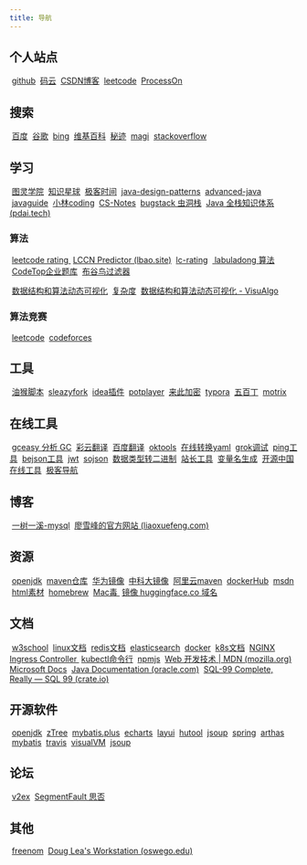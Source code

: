 ```yaml
---
title: 导航
---
```


## 个人站点
&nbsp;[github](https://github.com/db117) 
&nbsp;[码云](https://gitee.com/db117)
&nbsp;[CSDN博客](https://blog.csdn.net/weixin_38761297)
&nbsp;[leetcode](https://leetcode-cn.com/u/db117/)
&nbsp;[ProcessOn](https://www.processon.com/u/5aaa7a7ee4b0a84684088ded)


## 搜索
&nbsp;[百度](https://www.baidu.com/)
&nbsp;[谷歌](https://www.google.com/)
&nbsp;[bing](https://cn.bing.com/)
&nbsp;[维基百科](https://zh.wikipedia.org)
&nbsp;[秘迹](https://mijisou.com)
&nbsp;[magi]( https://magi.com/)
&nbsp;[stackoverflow](https://stackoverflow.com)

## 学习
&nbsp;[图灵学院](https://www.tulingxueyuan.cn/)
&nbsp;[知识星球](https://wx.zsxq.com/)
&nbsp;[极客时间](https://time.geekbang.org/)
&nbsp;[java-design-patterns](https://java-design-patterns.com/zh/)
&nbsp;[advanced-java](https://doocs.github.io/advanced-java/#/)
&nbsp;[javaguide](https://javaguide.cn/)
&nbsp;[小林coding](https://xiaolincoding.com/)
&nbsp;[CS-Notes](https://cyc2018.xyz/)
&nbsp;[bugstack 虫洞栈](https://bugstack.cn/)
&nbsp;[Java 全栈知识体系 (pdai.tech)](https://pdai.tech/)

### 算法
&nbsp;[leetcode rating ](https://zerotrac.github.io/leetcode_problem_rating/#/)
&nbsp;[LCCN Predictor (lbao.site)](https://lccn.lbao.site/)
&nbsp;[lc-rating](https://huxulm.github.io/lc-rating/)
&nbsp;[ labuladong 算法]( https://labuladong.gitee.io/algo/)
&nbsp;[CodeTop企业题库](https://codetop.cc/#/home)
&nbsp;[布谷鸟过滤器](http://www.lkozma.net/cuckoo_hashing_visualization/)

&nbsp;[数据结构和算法动态可视化](https://www.cs.usfca.edu/~galles/visualization/Algorithms.html)
&nbsp;[复杂度](http://cooervo.github.io/Algorithms-DataStructures-BigONotation/index.html)
&nbsp;[数据结构和算法动态可视化 - VisuAlgo](https://visualgo.net/zh)

### 算法竞赛
&nbsp;[leetcode](https://leetcode-cn.com/u/db117/)
&nbsp;[codeforces](https://codeforces.com/)

## 工具
&nbsp;[油猴脚本](https://greasyfork.org/zh-CN/scripts)
&nbsp;[sleazyfork](https://sleazyfork.org/zh-CN/scripts)
&nbsp;[idea插件](http://plugins.jetbrains.com/)
&nbsp;[potplayer](https://potplayer.daum.net/?lang=zh_CN)
&nbsp;[来此加密](https://letsencrypt.osfipin.com/)
&nbsp;[typora](https://typora.io/)
&nbsp;[五百丁](https://www.500d.me/)
&nbsp;[motrix](https://motrix.app/)


## 在线工具
&nbsp;[gceasy 分析 GC](https://gceasy.io/)
&nbsp;[彩云翻译]( https://fanyi.caiyunapp.com/#/ )
&nbsp;[百度翻译](https://fanyi.baidu.com/)
&nbsp;[oktools](https://oktools.net/)
&nbsp;[在线转换yaml](https://www.toyaml.com/index.html)
&nbsp;[grok调试](http://grokdebug.herokuapp.com/)
&nbsp;[ping工具](http://port.ping.pe/)
&nbsp;[bejson工具](https://www.bejson.com/)
&nbsp;[jwt](https://jwt.io/)
&nbsp;[sojson](https://www.sojson.com/)
&nbsp;[数据类型转二进制](http://www.binaryconvert.com/index.html)
&nbsp;[站长工具](http://tool.chinaz.com/)
&nbsp;[变量名生成](https://unbug.github.io/codelf/)
&nbsp;[开源中国在线工具](http://tool.oschina.net/)
&nbsp;[极客导航](https://www.jikedaohang.com)

## 博客
&nbsp;[一树一溪-mysql](https://www.bigspring.cn/)
&nbsp;[廖雪峰的官方网站 (liaoxuefeng.com)](https://www.liaoxuefeng.com/)


## 资源
&nbsp;[openjdk](https://jdk.java.net/archive/)
&nbsp;[maven仓库](https://mvnrepository.com/)
&nbsp;[华为镜像](https://mirrors.huaweicloud.com/)
&nbsp;[中科大镜像](http://mirrors.ustc.edu.cn/)
&nbsp;[阿里云maven](https://maven.aliyun.com/mvn/guide)
&nbsp;[dockerHub](https://hub.docker.com/)
&nbsp;[msdn](https://msdn.itellyou.cn/)
&nbsp;[html素材](http://www.htmlsucai.com)
&nbsp;[homebrew](https://brew.sh/)
&nbsp;[Mac毒 ](https://www.macdo.cn/)
&nbsp;[镜像 huggingface.co 域名 ](https://hf-mirror.com/)

## 文档
&nbsp;[w3school](https://www.w3school.com.cn/)
&nbsp;[linux文档](http://man.linuxde.net/)
&nbsp;[redis文档](http://www.redis.cn/commands.html)
&nbsp;[elasticsearch](https://www.elastic.co/guide/cn/elasticsearch/guide/current/index.html)
&nbsp;[docker](https://docs.docker.com/engine/reference/commandline/docker/)
&nbsp;[k8s文档](https://kubernetes.io/zh/docs/home/)
&nbsp;[NGINX Ingress Controller ](https://kubernetes.github.io/ingress-nginx/)
&nbsp;[kubectl命令行](https://kubernetes.io/docs/reference/generated/kubectl/kubectl-commands)
&nbsp;[npmjs](https://docs.npmjs.com/)
&nbsp;[Web 开发技术 | MDN (mozilla.org)](https://developer.mozilla.org/zh-CN/docs/Web)
&nbsp;[ Microsoft Docs](https://docs.microsoft.com/zh-cn/)
&nbsp;[Java Documentation (oracle.com)](https://docs.oracle.com/en/java/index.html)
&nbsp;[SQL-99 Complete, Really — SQL 99 (crate.io)](https://crate.io/docs/sql-99/en/latest/index.html)

## 开源软件
&nbsp;[openjdk](http://openjdk.java.net/)
&nbsp;[zTree](http://www.treejs.cn/v3/main.php#_zTreeInfo)
&nbsp;[mybatis.plus](https://baomidou.com/)
&nbsp;[echarts](https://echarts.baidu.com/index.html)
&nbsp;[layui](https://www.layui.com/)
&nbsp;[hutool](https://hutool.cn/docs/#/)
&nbsp;[jsoup](https://jsoup.org/)
&nbsp;[spring](http://spring.io/)
&nbsp;[arthas](https://alibaba.github.io/arthas/index.html)
&nbsp;[mybatis](https://blog.mybatis.org/)
&nbsp;[travis](https://travis-ci.org)
&nbsp;[visualVM](https://visualvm.github.io/?Java_VisualVM)
&nbsp;[jsoup](https://jsoup.org/)

## 论坛
&nbsp;[v2ex](https://www.v2ex.com/)
&nbsp;[SegmentFault 思否](https://segmentfault.com/)

## 其他
&nbsp;[freenom](https://www.freenom.com/)
&nbsp;[Doug Lea's Workstation (oswego.edu)](http://gee.cs.oswego.edu/)
